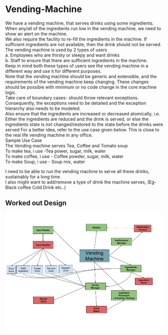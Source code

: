 # Vending-Machine
We have a vending machine, that serves drinks using some ingredients. When any/all of the ingredients run low in the vending machine, we need to show an alert on the machine.  
We also require the facility to re-fill the ingredients in the machine. 
If sufficient ingredients are not available, then the drink should not be served.  
The vending machine is used by 2 types of users  
  a. Employees who are thirsty or sleepy and want drinks  
  b. Staff to ensure that there are sufficient ingredients in the machine.  
Keep in mind both these types of users see the vending machine in a different way and use it for different purposes.  
Note that the vending machlne should be generic and extensible, and the requirements of the vending machine keep changing. These changes should be possibie with minimum or no code change in the core machine logic.  
Take care of boundary cases- should throw relevant exceptions.  
Consequently, the exceptions need to be detailed and the exception hierarchy also needs to be modeled.  
Also ensure that the ingredients are increased or decreased atomically, i.e. 
Either the ingredients are reduced and the drink is served, or else the ingredients state is not changed/restored to the state before the drinks were served
For a better idea, refer to the use case given below. This is close to the real life vending machine in any office.  
Sample Use Case  
The Vending machine serves Tea, Coffee and Tomato soup  
To make tea, i use -Tea power, sugar, milk, waler  
To make coffee, i use - Coffee powder, sugar, milk, water  
To make Soup, i use - Soup mix, water  

I need to be able to run the vending machine to serve all these drinks, sustainably for a long time.  
I also might want to add/remove a type of drink the machine serves, (Eg- Black coffee
Cold Drink etc..)  

## Worked out Design
![alt text](https://raw.githubusercontent.com/dubeyanurag/Vending-Machine/master/Vending%20Machine.jpg)
